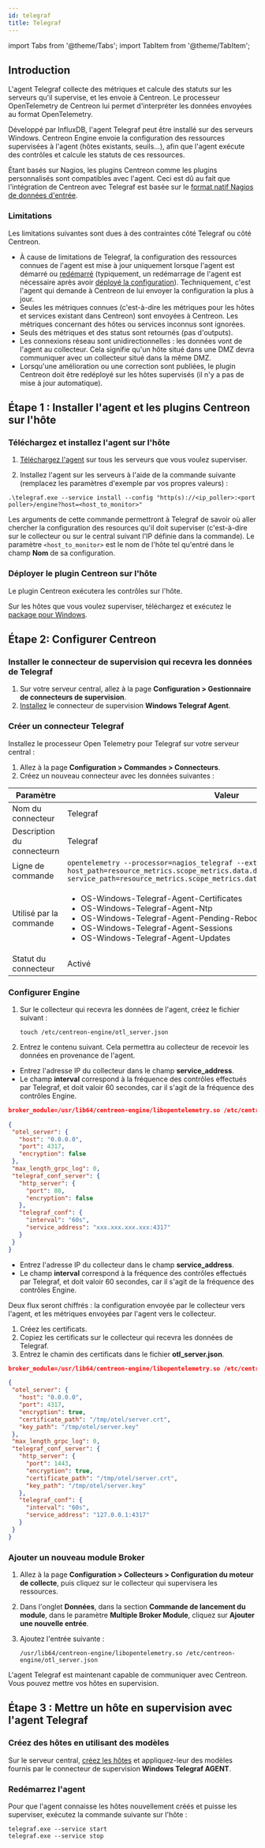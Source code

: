 ```yaml
---
id: telegraf
title: Telegraf
---
```

import Tabs from '@theme/Tabs';
import TabItem from '@theme/TabItem';

## Introduction

L'agent Telegraf collecte des métriques et calcule des statuts sur les serveurs qu'il supervise, et les envoie à Centreon. Le processeur OpenTelemetry de Centreon lui permet d'interpréter les données envoyées au format OpenTelemetry.

Développé par InfluxDB, l'agent Telegraf peut être installé sur des serveurs Windows. Centreon Engine envoie la configuration des ressources supervisées à l'agent (hôtes existants, seuils...), afin que l'agent exécute des contrôles et calcule les statuts de ces ressources.

Étant basés sur Nagios, les plugins Centreon comme les plugins personnalisés sont compatibles avec l'agent. Ceci est dû au fait que l'intégration de Centreon avec Telegraf est basée sur le [format natif Nagios de données d'entrée](https://docs.influxdata.com/telegraf/v1/data_formats/input/nagios/).

### Limitations

Les limitations suivantes sont dues à des contraintes côté Telegraf ou côté Centreon.

* À cause de limitations de Telegraf, la configuration des ressources connues de l'agent est mise à jour uniquement lorsque l'agent est démarré ou [redémarré](#reload-the-agent) (typiquement, un redémarrage de l'agent est nécessaire après avoir [déployé la configuration](/docs/monitoring/monitoring-servers/deploying-a-configuration)). Techniquement, c'est l'agent qui demande à Centreon de lui envoyer la configuration la plus à jour.
* Seules les métriques connues (c'est-à-dire les métriques pour les hôtes et services existant dans Centreon) sont envoyées à Centreon. Les métriques concernant des hôtes ou services inconnus sont ignorées.
* Seuls des métriques et des status sont retournés (pas d'outputs).
* Les connexions réseau sont unidirectionnelles : les données vont de l'agent au collecteur. Cela signifie qu'un hôte situé dans une DMZ devra communiquer avec un collecteur situé dans la même DMZ.
* Lorsqu'une amélioration ou une correction sont publiées, le plugin Centreon doit être redéployé sur les hôtes supervisés (il n'y a pas de mise à jour automatique).

## Étape 1 : Installer l'agent et les plugins Centreon sur l'hôte

### Téléchargez et installez l'agent sur l'hôte

1. [Téléchargez l'agent](https://docs.influxdata.com/telegraf/v1/install/) sur tous les serveurs que vous voulez superviser.

2. Installez l'agent sur les serveurs à l'aide de la commande suivante (remplacez les paramètres d'exemple par vos propres valeurs) :

```shell
.\telegraf.exe --service install --config "http(s)://<ip_poller>:<port poller>/engine?host=<host_to_monitor>"
```

Les arguments de cette commande permettront à Telegraf de savoir où aller chercher la configuration des resources qu'il doit superviser (c'est-à-dire sur le collecteur ou sur le central suivant l'IP définie dans la commande). Le paramètre `<host_to_monitor>` est le nom de l'hôte tel qu'entré dans le champ **Nom** de sa configuration.

### Déployer le plugin Centreon sur l'hôte

Le plugin Centreon exécutera les contrôles sur l'hôte.

<!--
<Tabs groupId="sync">
<TabItem value="Linux" label="Linux">

##### Enable our plugins repository and install plugin

This repository will provide you our packaged plugins as well as **the dependencies that are not available in the
standard distribution repositories**.

<Tabs groupId="sync">
<TabItem value="Alma / RHEL / Oracle Linux 8" label="Alma / RHEL / Oracle Linux 8">

```bash
cat >/etc/yum.repos.d/centreon-plugins.repo <<'EOF'
[centreon-plugins-stable]
name=Centreon plugins repository.
baseurl=https://packages.centreon.com/rpm-plugins/el8/stable/$basearch/
enabled=1
gpgcheck=1
gpgkey=https://yum-gpg.centreon.com/RPM-GPG-KEY-CES
module_hotfixes=1

[centreon-plugins-stable-noarch]
name=Centreon plugins repository.
baseurl=https://packages.centreon.com/rpm-plugins/el8/stable/noarch/
enabled=1
gpgcheck=1
gpgkey=https://yum-gpg.centreon.com/RPM-GPG-KEY-CES
module_hotfixes=1

[centreon-plugins-testing]
name=Centreon plugins repository. (UNSUPPORTED)
baseurl=https://packages.centreon.com/rpm-plugins/el8/testing/$basearch/
enabled=0
gpgcheck=1
gpgkey=https://yum-gpg.centreon.com/RPM-GPG-KEY-CES
module_hotfixes=1

[centreon-plugins-testing-noarch]
name=Centreon plugins repository. (UNSUPPORTED)
baseurl=https://packages.centreon.com/rpm-plugins/el8/testing/noarch/
enabled=0
gpgcheck=1
gpgkey=https://yum-gpg.centreon.com/RPM-GPG-KEY-CES
module_hotfixes=1

[centreon-plugins-unstable]
name=Centreon plugins repository. (UNSUPPORTED)
baseurl=https://packages.centreon.com/rpm-plugins/el8/unstable/$basearch/
enabled=0
gpgcheck=1
gpgkey=https://yum-gpg.centreon.com/RPM-GPG-KEY-CES
module_hotfixes=1

[centreon-plugins-unstable-noarch]
name=Centreon plugins repository. (UNSUPPORTED)
baseurl=https://packages.centreon.com/rpm-plugins/el8/unstable/noarch/
enabled=0
gpgcheck=1
gpgkey=https://yum-gpg.centreon.com/RPM-GPG-KEY-CES
module_hotfixes=1
EOF

```

Install the plugin :

```bash
dnf install -y centreon-plugin-Operatingsystems-Linux-Local.noarch
```

</TabItem>
<TabItem value="Alma / RHEL / Oracle Linux 9" label="Alma / RHEL / Oracle Linux 9">

```bash
cat >/etc/yum.repos.d/centreon-plugins.repo <<'EOF'
[centreon-plugins-stable]
name=Centreon plugins repository.
baseurl=https://packages.centreon.com/rpm-plugins/el9/stable/$basearch/
enabled=1
gpgcheck=1
gpgkey=https://yum-gpg.centreon.com/RPM-GPG-KEY-CES
module_hotfixes=1

[centreon-plugins-stable-noarch]
name=Centreon plugins repository.
baseurl=https://packages.centreon.com/rpm-plugins/el9/stable/noarch/
enabled=1
gpgcheck=1
gpgkey=https://yum-gpg.centreon.com/RPM-GPG-KEY-CES
module_hotfixes=1

[centreon-plugins-testing]
name=Centreon plugins repository. (UNSUPPORTED)
baseurl=https://packages.centreon.com/rpm-plugins/el9/testing/$basearch/
enabled=0
gpgcheck=1
gpgkey=https://yum-gpg.centreon.com/RPM-GPG-KEY-CES
module_hotfixes=1

[centreon-plugins-testing-noarch]
name=Centreon plugins repository. (UNSUPPORTED)
baseurl=https://packages.centreon.com/rpm-plugins/el9/testing/noarch/
enabled=0
gpgcheck=1
gpgkey=https://yum-gpg.centreon.com/RPM-GPG-KEY-CES
module_hotfixes=1

[centreon-plugins-unstable]
name=Centreon plugins repository. (UNSUPPORTED)
baseurl=https://packages.centreon.com/rpm-plugins/el9/unstable/$basearch/
enabled=0
gpgcheck=1
gpgkey=https://yum-gpg.centreon.com/RPM-GPG-KEY-CES
module_hotfixes=1

[centreon-plugins-unstable-noarch]
name=Centreon plugins repository. (UNSUPPORTED)
baseurl=https://packages.centreon.com/rpm-plugins/el9/unstable/noarch/
enabled=0
gpgcheck=1
gpgkey=https://yum-gpg.centreon.com/RPM-GPG-KEY-CES
module_hotfixes=1
EOF
```

Install the plugin :

```bash
dnf install -y centreon-plugin-Operatingsystems-Linux-Local.noarch
```

</TabItem>
<TabItem value="Debian 11 & 12" label="Debian 11 & 12">

```bash
wget -O- https://apt-key.centreon.com | gpg --dearmor | tee /etc/apt/trusted.gpg.d/centreon.gpg > /dev/null 2>&1
echo "deb https://packages.centreon.com/apt-plugins-stable/ $(lsb_release -sc) main" | tee /etc/apt/sources.list.d/centreon-plugins.list
apt-get update
```

Install the plugin :

```bash
apt -y install centreon-plugin-operatingsystems-linux-local
```

</TabItem>
</Tabs>

</TabItem>
<TabItem value="Windows" label="Windows">
-->

Sur les hôtes que vous voulez superviser, téléchargez et exécutez le [package pour Windows](https://github.com/centreon/centreon-nsclient-build/releases/download/20240325/centreon_plugins.exe).

<!--

</TabItem>
<Tabs>
-->

## Étape 2: Configurer Centreon

### Installer le connecteur de supervision qui recevra les données de Telegraf

1. Sur votre serveur central, allez à la page **Configuration > Gestionnaire de connecteurs de supervision**.
2. [Installez](/docs/monitoring/pluginpacks/#installing-a-monitoring-connector) le connecteur de supervision **Windows Telegraf Agent**.
<!-- For Linux hosts : Linux Telegraf AGENT-->

### Créer un connecteur Telegraf

Installez le processeur Open Telemetry pour Telegraf sur votre serveur central :

1. Allez à la page **Configuration > Commandes > Connecteurs**.
2. Créez un nouveau connecteur avec les données suivantes :

| Paramètre | Valeur|
| --------- | ---- |
| Nom du connecteur | Telegraf |
| Description du connecteurn | Telegraf |
| Ligne de commande |```opentelemetry --processor=nagios_telegraf --extractor=attributes --host_path=resource_metrics.scope_metrics.data.data_points.attributes.host --service_path=resource_metrics.scope_metrics.data.data_points.attributes.service``` |
| Utilisé par la commande |<ul><li>OS-Windows-Telegraf-Agent-Certificates</li><li>OS-Windows-Telegraf-Agent-Ntp</li><li>OS-Windows-Telegraf-Agent-Pending-Reboot</li><li>OS-Windows-Telegraf-Agent-Sessions</li><li>OS-Windows-Telegraf-Agent-Updates</li></ul>|
| Statut du connecteur | Activé |

### Configurer Engine

1. Sur le collecteur qui recevra les données de l'agent, créez le fichier suivant :

   ```shell
   touch /etc/centreon-engine/otl_server.json
   ```

2. Entrez le contenu suivant. Cela permettra au collecteur de recevoir les données en provenance de l'agent.

<Tabs groupId="sync">
<TabItem value="Flux non chiffrés" label="Flux non chiffrés">

* Entrez l'adresse IP du collecteur dans le champ **service_address**.
* Le champ **interval** correspond à la fréquence des contrôles effectués par Telegraf, et doit valoir 60 secondes, car il s'agit de la fréquence des contrôles Engine.

```json
broker_module=/usr/lib64/centreon-engine/libopentelemetry.so /etc/centreon-engine/otl_server.json

{
 "otel_server": {
   "host": "0.0.0.0",
   "port": 4317,
   "encryption": false
 },
 "max_length_grpc_log": 0,
 "telegraf_conf_server": {
   "http_server": {
     "port": 80,
     "encryption": false
   },
   "telegraf_conf": {
     "interval": "60s",
     "service_address": "xxx.xxx.xxx.xxx:4317"
   }
 }
}
```

</TabItem>
<TabItem value="Flux chiffrés" label="Flux chiffrés">

* Entrez l'adresse IP du collecteur dans le champ **service_address**.
* Le champ **interval** correspond à la fréquence des contrôles effectués par Telegraf, et doit valoir 60 secondes, car il s'agit de la fréquence des contrôles Engine.

Deux flux seront chiffrés : la configuration envoyée par le collecteur vers l'agent, et les métriques envoyées par l'agent vers le collecteur.

1. Créez les certificats.
2. Copiez les certificats sur le collecteur qui recevra les données de Telegraf.
3. Entrez le chamin des certificats dans le fichier **otl_server.json**.

```json
broker_module=/usr/lib64/centreon-engine/libopentelemetry.so /etc/centreon-engine/otl_server.json

{
 "otel_server": {
   "host": "0.0.0.0",
   "port": 4317,
   "encryption": true,
   "certificate_path": "/tmp/otel/server.crt",
   "key_path": "/tmp/otel/server.key"
 },
 "max_length_grpc_log": 0,
 "telegraf_conf_server": {
   "http_server": {
     "port": 1443,
     "encryption": true,
     "certificate_path": "/tmp/otel/server.crt",
     "key_path": "/tmp/otel/server.key"
   },
   "telegraf_conf": {
     "interval": "60s",
     "service_address": "127.0.0.1:4317"
   }
 }
}
```

</TabItem>
</Tabs>

### Ajouter un nouveau module Broker

1. Allez à la page **Configuration > Collecteurs > Configuration du moteur de collecte**, puis cliquez sur le collecteur qui supervisera les ressources.
2. Dans l'onglet **Données**, dans la section **Commande de lancement du module**, dans le paramètre **Multiple Broker Module**, cliquez sur **Ajouter une nouvelle entrée**.
3. Ajoutez l'entrée suivante :

   ```shell
   /usr/lib64/centreon-engine/libopentelemetry.so /etc/centreon-engine/otl_server.json
   ```

L'agent Telegraf est maintenant capable de communiquer avec Centreon. Vous pouvez mettre vos hôtes en supervision.

## Étape 3 : Mettre un hôte en supervision avec l'agent Telegraf

### Créez des hôtes en utilisant des modèles

Sur le serveur central, [créez les hôtes](/docs/monitoring/basic-objects/hosts) et appliquez-leur des modèles fournis par le connecteur de supervision **Windows Telegraf AGENT**.

### Redémarrez l'agent

Pour que l'agent connaisse les hôtes nouvellement créés et puisse les superviser, exécutez la commande suivante sur l'hôte :

   ```shell
   telegraf.exe --service start
   telegraf.exe --service stop
   ```

